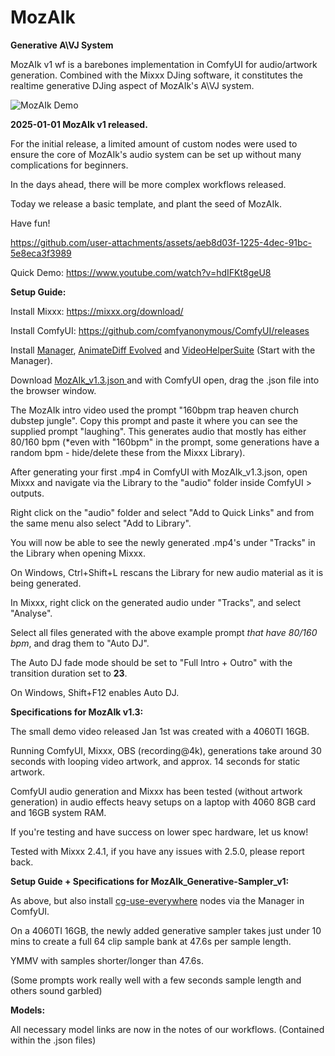 # MozAIk
**Generative A\VJ System**

MozAIk v1 wf is a barebones implementation in ComfyUI for audio/artwork generation. Combined with the Mixxx DJing software, it constitutes the realtime generative DJing aspect of MozAIk's A\VJ system. 


![MozAIk Demo](https://github.com/user-attachments/assets/a2a9b863-691a-4755-a113-f3560c0053c3)

**2025-01-01 MozAIk v1 released.**

For the initial release, a limited amount of custom nodes were used to ensure the core of MozAIk's audio system can be set up without many complications for beginners. 

In the days ahead, there will be more complex workflows released. 

Today we release a basic template, and plant the seed of MozAIk.

Have fun!

https://github.com/user-attachments/assets/aeb8d03f-1225-4dec-91bc-5e8eca3f3989



Quick Demo: https://www.youtube.com/watch?v=hdIFKt8geU8




**Setup Guide:**

Install Mixxx: https://mixxx.org/download/ 

Install ComfyUI: https://github.com/comfyanonymous/ComfyUI/releases

Install [Manager](https://github.com/ltdrdata/ComfyUI-Manager), [AnimateDiff Evolved](https://github.com/Kosinkadink/ComfyUI-AnimateDiff-Evolved) and [VideoHelperSuite](https://github.com/Kosinkadink/ComfyUI-VideoHelperSuite) (Start with the Manager).

Download [MozAIk_v1.3.json ](https://github.com/GomuSkelly/MozAIk/blob/main/MozAIk_v1.3.json) and with ComfyUI open, drag the .json file into the browser window.

The MozAIk intro video used the prompt "160bpm trap heaven church dubstep jungle". Copy this prompt and paste it where you can see the supplied prompt "laughing". This generates audio that mostly has either 80/160 bpm (*even with "160bpm" in the prompt, some generations have a random bpm - hide/delete these from the Mixxx Library).

After generating your first .mp4 in ComfyUI with MozAIk_v1.3.json, open Mixxx and navigate via the Library to the "audio" folder inside ComfyUI > outputs. 

Right click on the "audio" folder and select "Add to Quick Links" and from the same menu also select "Add to Library". 

You will now be able to see the newly generated .mp4's under "Tracks" in the Library when opening Mixxx.

On Windows, Ctrl+Shift+L rescans the Library for new audio material as it is being generated.

In Mixxx, right click on the generated audio under "Tracks", and select "Analyse". 

Select all files generated with the above example prompt *that have 80/160 bpm*, and drag them to "Auto DJ". 

The Auto DJ fade mode should be set to "Full Intro + Outro" with the transition duration set to **23**. 

On Windows, Shift+F12 enables Auto DJ.



**Specifications for MozAIk v1.3:**

The small demo video released Jan 1st was created with a 4060TI 16GB. 

Running ComfyUI, Mixxx, OBS (recording@4k), generations take around 30 seconds with looping video artwork, and approx. 14 seconds for static artwork. 

ComfyUI audio generation and Mixxx has been tested (without artwork generation) in audio effects heavy setups on a laptop with 4060 8GB card and 16GB system RAM.

If you're testing and have success on lower spec hardware, let us know!

Tested with Mixxx 2.4.1, if you have any issues with 2.5.0, please report back.



**Setup Guide + Specifications for MozAIk_Generative-Sampler_v1:**

As above, but also install [cg-use-everywhere](https://github.com/chrisgoringe/cg-use-everywhere) nodes via the Manager in ComfyUI.

On a 4060TI 16GB, the newly added generative sampler takes just under 10 mins to create a full 64 clip sample bank at 47.6s per sample length.

YMMV with samples shorter/longer than 47.6s.

(Some prompts work really well with a few seconds sample length and others sound garbled)


**Models:**

All necessary model links are now in the notes of our workflows. (Contained within the .json files)
